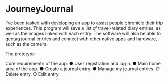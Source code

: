 # JourneyJournal

I've been tasked with developing an app to assist people chronicle their trip experiences. This program will save a list of travel-related diary entries, as well as the images linked with each entry. The software will also be able to geotag journal entries and connect with other native apps and hardware, such as the camera.


The prototype

Core requirements of the app:
● User registration and login.
● Main home area of the app.
● Create a journal entry.
● Manage my journal entries.
  ○ Delete entry.
  ○ Edit entry.
